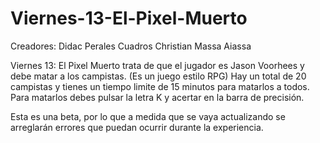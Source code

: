 # Viernes-13-El-Pixel-Muerto

Creadores:
Didac Perales Cuadros
Christian Massa Aiassa

Viernes 13: El Pixel Muerto trata de que el jugador es Jason Voorhees y debe matar a los campistas. (Es un juego estilo RPG)
Hay un total de 20 campistas y tienes un tiempo limite de 15 minutos para matarlos a todos.
Para matarlos debes pulsar la letra K y acertar en la barra de precisión.

Esta es una beta, por lo que a medida que se vaya actualizando se arreglarán errores que puedan ocurrir durante la experiencia.
